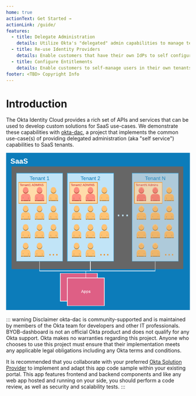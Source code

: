 ```yaml
---
home: true
actionText: Get Started →
actionLink: /guide/
features:
  - title: Delegate Administration
    details: Utilize Okta's "delegated" admin capabilities to manage tenants in a multitenant SaaS application.
  - title: Re-use Identity Providers
    details: Enable customers that have their own IdPs to self configure their tenant for IdP authentication.
  - title: Configure Entitlements
    details: Enable customers to self-manage users in their own tenants.
footer: <TBD> Copyright Info
---
```


# Introduction

The Okta Identity Cloud provides a rich set of APIs and services that can be used to develop custom solutions for SaaS use-cases. We demonstrate these capabilities with [okta-dac](https://github.com/oktadeveloper/okta-dac), a project that implements the common use-case(s) of providing delegated administration (aka "self service") capabilities to SaaS tenants.

![alt text](./images/saas.png)

::: warning Disclaimer
okta-dac is community-supported and is maintained by members of the Okta team for developers and other IT professionals. BYOB-dashboard is not an official Okta product and does not qualify for any Okta support. Okta makes no warranties regarding this project. Anyone who chooses to use this project must ensure that their implementation meets any applicable legal obligations including any Okta terms and conditions.

It is recommended that you collaborate with your preferred [Okta Solution Provider](https://www.okta.com/partners/meet-our-partners/?field_partner_type_tid=8101&field_solutions_target_id=6061) to implement and adapt this app code sample within your existing portal. This app features frontend and backend components and like any web app hosted and running on your side, you should perform a code review, as well as security and scalability tests.
:::
